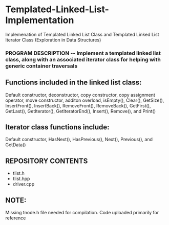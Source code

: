 # Templated-Linked-List-Implementation
Implemenation of Templated Linked List Class and Templated Linked List Iterator Class (Exploration in Data Structures)

### PROGRAM DESCRIPTION -- Implement a templated linked list class, along with an associated iterator class for helping with generic container traversals

## Functions included in the linked list class: 
Default constructor, deconstructor, copy constructor, copy assignment operator, move constructor, additon overload, isEmpty(), Clear(), GetSize(), InsertFront(), InsertBack(), RemoveFront(), RemoveBack(), GetFirst(), GetLast(), GetIterator(), GetIteratorEnd(), Insert(), Remove(), and Print()

## Iterator class functions include:
Default constructor, HasNext(), HasPrevious(), Next(), Previous(), and GetData()

## REPOSITORY CONTENTS
- tlist.h
- tlist.hpp
- driver.cpp

## NOTE:
Missing tnode.h file needed for compilation. Code uploaded primarily for reference
